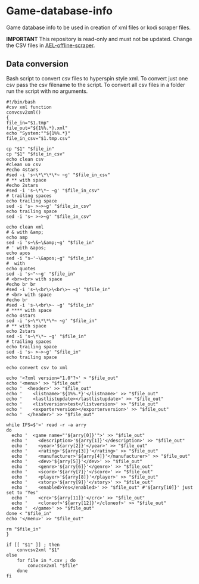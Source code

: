 # Game-database-info #

Game database info to be used in creation of xml files or kodi scraper files.

**IMPORTANT** This repository is read-only and must not be updated. Change the CSV files in [AEL-offline-scraper](https://github.com/Wintermute0110/AEL-offline-scraper).

## Data conversion ##
Bash script to convert csv files to hyperspin style xml. To convert just one csv pass 
the csv filename to the script. To convert all csv files in a folder run the script 
with no arguments.

```
#!/bin/bash
#csv xml function
convcsv2xml()
{
file_in="$1.tmp"
file_out="${1%%.*}.xml"
echo "System:""${1%%.*}"
file_in_csv="$1.tmp.csv"

cp "$1" "$file_in"
cp "$1" "$file_in_csv"
echo clean csv
#clean uo csv
#echo 4stars
#sed -i 's~\*\*\*\*~ ~g' "$file_in_csv"
# ** with space
#echo 2stars
#sed -i 's~\*\*~ ~g' "$file_in_csv"
# trailing spaces
echo trailing space
sed -i 's~ >~>~g' "$file_in_csv"
echo trailing space
sed -i 's~ >~>~g' "$file_in_csv"

echo clean xml
# & with &amp;
echo amp
sed -i 's~\&~\&amp;~g' "$file_in"
# ' with &apos;
echo apos
sed -i "s~'~\&apos;~g" "$file_in"
#  with 
echo quotes
sed -i 's~"~~g' "$file_in"
# <br><br> with space
#echo br br
#sed -i 's~\<br\>\<br\>~ ~g' "$file_in"
# <br> with space
#echo br
#sed -i 's~\<br\>~ ~g' "$file_in"
# **** with space
echo 4stars
sed -i 's~\*\*\*\*~ ~g' "$file_in"
# ** with space
echo 2stars
sed -i 's~\*\*~ ~g' "$file_in"
# trailing spaces
echo trailing space
sed -i 's~ >~>~g' "$file_in"
echo trailing space

echo convert csv to xml

echo '<?xml version="1.0"?>' > "$file_out"
echo '<menu>' >> "$file_out"
echo '  <header>' >> "$file_out"
echo '    <listname>'${1%%.*}'</listname>' >> "$file_out"
echo '    <lastlistupdate></lastlistupdate>' >> "$file_out"
echo '    <listversion>test</listversion>' >> "$file_out"
echo '    <exporterversion></exporterversion>' >> "$file_out"
echo '  </header>' >> "$file_out"

while IFS=$'>' read -r -a arry
do
  echo '  <game name="'${arry[0]}'">' >> "$file_out"
  echo '    <description>'${arry[1]}'</description>' >> "$file_out"
  echo '    <year>'${arry[2]}'</year>' >> "$file_out"
  echo '    <rating>'${arry[3]}'</rating>' >> "$file_out"
  echo '    <manufacturer>'${arry[4]}'</manufacturer>' >> "$file_out"
  echo '    <dev>'${arry[5]}'</dev>' >> "$file_out"
  echo '    <genre>'${arry[6]}'</genre>' >> "$file_out"
  echo '    <score>'${arry[7]}'</score>' >> "$file_out"
  echo '    <player>'${arry[8]}'</player>' >> "$file_out"
  echo '    <story>'${arry[9]}'</story>' >> "$file_out"
  echo '    <enabled>Yes</enabled>' >> "$file_out" #'${arry[10]}' just set to 'Yes'
  echo '    <crc>'${arry[11]}'</crc>' >> "$file_out"
  echo '    <cloneof>'${arry[12]}'</cloneof>' >> "$file_out"
  echo '  </game>' >> "$file_out"
done < "$file_in"
echo '</menu>' >> "$file_out"

rm "$file_in"
}

if [[ "$1" ]] ; then
	convcsv2xml "$1"
else
	for file in *.csv ; do
		convcsv2xml "$file"
	done
fi
```
